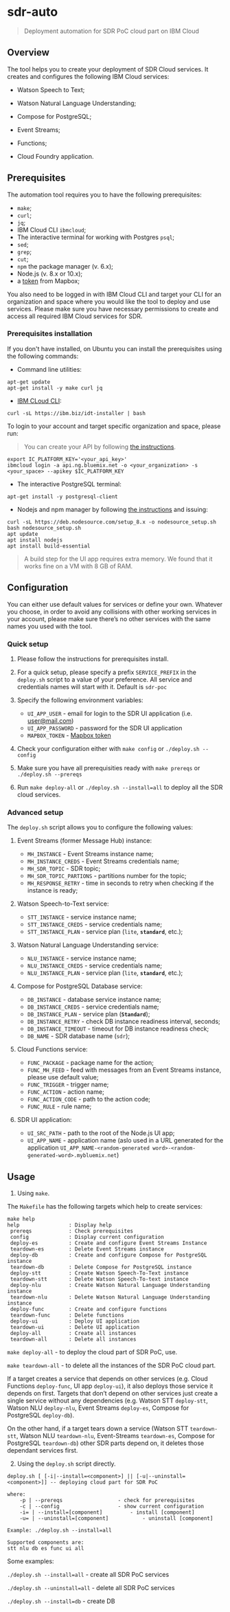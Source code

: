 # sdr-auto

> Deployment automation for SDR PoC cloud part on IBM Cloud

## Overview

The tool helps you to create your deployment of SDR Cloud services. It creates and configures the following IBM Cloud services:

- Watson Speech to Text;

- Watson Natural Language Understanding;

- Compose for PostgreSQL;

- Event Streams;

- Functions;

- Cloud Foundry application.

## Prerequisites

The automation tool requires you to have the following prerequisites:

- `make`;
- `curl`;
- `jq`;
- IBM Cloud CLI `ibmcloud`;
- The interactive terminal for working with Postgres `psql`;
- `sed`;
- `grep`;
- `cut`;
- `npm` the package manager (v. 6.x);
- Node.js (v. 8.x or 10.x);
- a [token](https://www.mapbox.com/help/how-access-tokens-work/) from Mapbox;

You also need to be logged in with IBM Cloud CLI and target your CLI for an organization and space where you would like the tool to deploy and use services. Please make sure you have necessary permissions to create and access all required IBM Cloud services for SDR.

### Prerequisites installation

If you don't have installed, on Ubuntu you can install the prerequisites using the following commands:

- Command line utilities:

```
apt-get update
apt-get install -y make curl jq
```

- [IBM CLoud CLI](https://console.bluemix.net/docs/cli/index.html#overview):

```
curl -sL https://ibm.biz/idt-installer | bash
```

To login to your account and target specific organization and space, please run:

> You can create your API by following [the instructions](https://cloud.ibm.com/docs/account?topic=account-userapikey#create_user_key).

```
export IC_PLATFORM_KEY='<your_api_key>'
ibmcloud login -a api.ng.bluemix.net -o <your_organization> -s <your_space> --apikey $IC_PLATFORM_KEY
```

- The interactive PostgreSQL terminal:

```
apt-get install -y postgresql-client
```

- Nodejs and npm manager by following [the instructions](https://www.digitalocean.com/community/tutorials/how-to-install-node-js-on-ubuntu-18-04) and issuing:

```
curl -sL https://deb.nodesource.com/setup_8.x -o nodesource_setup.sh
bash nodesource_setup.sh
apt update
apt install nodejs
apt install build-essential
```

> A build step for the UI app requires extra memory. We found that it works fine on a VM with 8 GB of RAM.

## Configuration

You can either use default values for services or define your own. Whatever you choose, in order to avoid any collisions with other working services in your account, please make sure there’s no other services with the same names you used with the tool.

### Quick setup

1. Please follow the instructions for prerequisites install.

2. For a quick setup, please specify a prefix `SERVICE_PREFIX` in the `deploy.sh` script to a value of your preference. All service and credentials names will start with it. Default is `sdr-poc`

3. Specify the following environment variables:

	- `UI_APP_USER` - email for login to the SDR UI application (i.e. user@mail.com)
	- `UI_APP_PASSWORD` - password for the SDR UI application
	- `MAPBOX_TOKEN` - [Mapbox token](https://www.mapbox.com/help/how-access-tokens-work/)

4. Check your configuration either with `make config` or `./deploy.sh --config`

5. Make sure you have all prerequisities ready with `make prereqs` or `./deploy.sh --prereqs`

6. Run `make deploy-all` or `./deploy.sh --install=all` to deploy all the SDR cloud services.

### Advanced setup

The `deploy.sh` script allows you to configure the following values:

1. Event Streams (former Message Hub) instance:

	- `MH_INSTANCE` - Event Streams instance name;
	- `MH_INSTANCE_CREDS` - Event Streams credentials name;
	- `MH_SDR_TOPIC` - SDR topic;
	- `MH_SDR_TOPIC_PARTIONS` - partitions number for the topic;
	- `MH_RESPONSE_RETRY` - time in seconds to retry when checking if the instance is ready;

2. Watson Speech-to-Text service:

	- `STT_INSTANCE` - service instance name;
	- `STT_INSTANCE_CREDS` - service credentials name;
	- `STT_INSTANCE_PLAN` - service plan (`lite`, **`standard`**, etc.);

3. Watson Natural Language Understanding service:

	- `NLU_INSTANCE` - service instance name;
	- `NLU_INSTANCE_CREDS` - service credentials name;
	- `NLU_INSTANCE_PLAN` - service plan (`lite`, **`standard`**, etc.);

4. Compose for PostgreSQL Database service:

	- `DB_INSTANCE` - database service instance name;
	- `DB_INSTANCE_CREDS` - service credentials name;
	- `DB_INSTANCE_PLAN` - service plan (**`Standard`**);
	- `DB_INSTANCE_RETRY` - check DB instance readiness interval, seconds;
	- `DB_INSTANCE_TIMEOUT` - timeout for DB instance readiness check;
	- `DB_NAME` - SDR database name (`sdr`);

5. Cloud Functions service:

	- `FUNC_PACKAGE` - package name for the action;
	- `FUNC_MH_FEED` - feed with messages from an Event Streams instance, please use default value;
	- `FUNC_TRIGGER` - trigger name;
	- `FUNC_ACTION` - action name;
	- `FUNC_ACTION_CODE` - path to the action code;
	- `FUNC_RULE` - rule name;

6. SDR UI application:

	- `UI_SRC_PATH` - path to the root of the Node.js UI app;
	- `UI_APP_NAME` - application name (aslo used in a URL generated for the application `UI_APP_NAME-<random-generated word>-<random-generated-word>.mybluemix.net`)

## Usage

1. Using `make`.

The `Makefile` has the following targets which help to create services:

```
make help
help				: Display help
 prereqs			: Check prerequisites
 config				: Display current configuration
 deploy-es			: Create and configure Event Streams Instance
 teardown-es		: Delete Event Streams instance
 deploy-db			: Create and configure Compose for PostgreSQL instance
 teardown-db		: Delete Compose for PostgreSQL instance
 deploy-stt			: Create Watson Speech-To-Text instance
 teardown-stt		: Delete Watson Speech-To-text instance
 deploy-nlu			: Create Watson Natural Language Understanding instance
 teardown-nlu		: Delete Watson Natural Language Understanding instance
 deploy-func		: Create and configure functions
 teardown-func		: Delete functions
 deploy-ui			: Deploy UI application
 teardown-ui		: Delete UI application
 deploy-all			: Create all instances
 teardown-all		: Delete all instances
 ```
 
`make deploy-all` - to deploy the cloud part of SDR PoC, use.

`make teardown-all` - to delete all the instances of the SDR PoC cloud part.

If a target creates a service that depends on other services (e.g. Cloud Functions `deploy-func`, UI app `deploy-ui`), it also deploys those service it depends on first. Targets that don’t depend on other services just create a single service without any dependencies (e.g. Watson STT `deploy-stt`, Watson NLU `deploy-nlu`, Event Streams `deploy-es`, Compose for PostgreSQL `deploy-db`).

On the other hand, if a target tears down a service (Watson STT `teardown-stt`, Watson NLU `teardown-nlu`, Event-Streams `teardown-es`, Compose for PostgreSQL `teardown-db`) other SDR parts depend on, it deletes those dependant services first.

2. Using the `deploy.sh` script directly.

```
deploy.sh [ [-i|--install=<component>] || [-u|--uninstall=<component>]] -- deploying cloud part for SDR PoC

where:
	-p | --prereqs					- check for prerequisites
	-c | --config					- show current configuration
	-i= | --install=[component]			- install [component]
	-u= | --uninstall=[component]			- uninstall [component]

Example: ./deploy.sh --install=all

Supported components are:
stt nlu db es func ui all
```

Some examples:

`./deploy.sh --install=all` - create all SDR PoC services

`./deploy.sh --uninstall=all` - delete all SDR PoC services

`./deploy.sh --install=db` - create DB